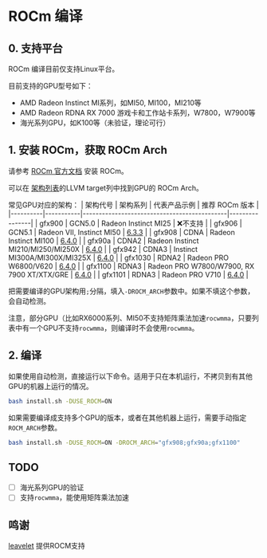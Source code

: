 # ROCm 编译

## 0. 支持平台

ROCm 编译目前仅支持Linux平台。

目前支持的GPU型号如下：

- AMD Radeon Instinct MI系列，如MI50, MI100，MI210等
- AMD Radeon RDNA RX 7000 游戏卡和工作站卡系列，W7800，W7900等
- 海光系列GPU，如K100等（未验证，理论可行）

## 1. 安装 ROCm，获取 ROCm Arch

请参考 [ROCm 官方文档](https://rocm.docs.amd.com/projects/install-on-linux/en/latest/) 安装 ROCm。

可以在 [架构列表](https://rocm.docs.amd.com/en/latest/reference/gpu-arch-specs.html)的LLVM target列中找到GPU的 ROCm Arch。

常见GPU对应的架构：
| 架构代号 | 架构系列 | 代表产品示例                                | 推荐 ROCm 版本 |
|----------|-----------|---------------------------------------------|----------------|
| gfx900   | GCN5.0    | Radeon Instinct MI25                        | ❌不支持         |
| gfx906   | GCN5.1    | Radeon VII, Instinct MI50                   | [6.3.3](https://rocm.docs.amd.com/projects/install-on-linux/en/docs-6.3.3/install/quick-start.html) |
| gfx908   | CDNA      | Radeon Instinct MI100                       | [6.4.0](https://rocm.docs.amd.com/projects/install-on-linux/en/docs-6.4.0/install/quick-start.html) |
| gfx90a   | CDNA2     | Radeon Instinct MI210/MI250/MI250X         | [6.4.0](https://rocm.docs.amd.com/projects/install-on-linux/en/docs-6.4.0/install/quick-start.html) |
| gfx942   | CDNA3     | Instinct MI300A/MI300X/MI325X              | [6.4.0](https://rocm.docs.amd.com/projects/install-on-linux/en/docs-6.4.0/install/quick-start.html) |
| gfx1030  | RDNA2     | Radeon PRO W6800/V620                       | [6.4.0](https://rocm.docs.amd.com/projects/install-on-linux/en/docs-6.4.0/install/quick-start.html) |
| gfx1100  | RDNA3     | Radeon PRO W7800/W7900, RX 7900 XT/XTX/GRE  | [6.4.0](https://rocm.docs.amd.com/projects/install-on-linux/en/docs-6.4.0/install/quick-start.html) |
| gfx1101  | RDNA3     | Radeon PRO V710                         | [6.4.0](https://rocm.docs.amd.com/projects/install-on-linux/en/docs-6.4.0/install/quick-start.html) |



把需要编译的GPU架构用`;`分隔，填入`-DROCM_ARCH`参数中。如果不填这个参数，会自动检测。

注意，部分GPU（比如RX6000系列、MI50不支持矩阵乘法加速`rocwmma`，只要列表中有一个GPU不支持`rocwmma`，则编译时不会使用`rocwmma`。

## 2. 编译

如果使用自动检测，直接运行以下命令。适用于只在本机运行，不拷贝到有其他GPU的机器上运行的情况。

``` sh
bash install.sh -DUSE_ROCM=ON
```

如果需要编译成支持多个GPU的版本，或者在其他机器上运行，需要手动指定`ROCM_ARCH`参数。

``` sh
bash install.sh -DUSE_ROCM=ON -DROCM_ARCH="gfx908;gfx90a;gfx1100"
```

## TODO

- [ ] 海光系列GPU的验证
- [ ] 支持`rocwmma`，能使用矩阵乘法加速

## 鸣谢

[leavelet](https://github.com/leavelet) 提供ROCM支持
